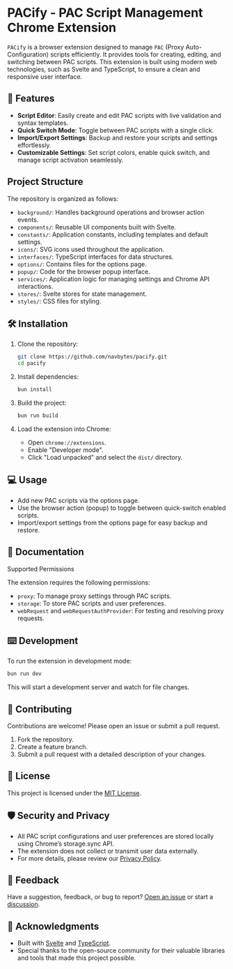 # PACify - PAC Script Management Chrome Extension

`PACify` is a browser extension designed to manage `PAC` (Proxy Auto-Configuration) scripts efficiently. It provides tools for creating, editing, and switching between PAC scripts. This extension is built using modern web technologies, such as Svelte and TypeScript, to ensure a clean and responsive user interface.

## 🚀 Features

- **Script Editor**: Easily create and edit PAC scripts with live validation and syntax templates.
- **Quick Switch Mode**: Toggle between PAC scripts with a single click.
- **Import/Export Settings**: Backup and restore your scripts and settings effortlessly.
- **Customizable Settings**: Set script colors, enable quick switch, and manage script activation seamlessly.

## Project Structure

The repository is organized as follows:

- `background/`: Handles background operations and browser action events.
- `components/`: Reusable UI components built with Svelte.
- `constants/`: Application constants, including templates and default settings.
- `icons/`: SVG icons used throughout the application.
- `interfaces/`: TypeScript interfaces for data structures.
- `options/`: Contains files for the options page.
- `popup/`: Code for the browser popup interface.
- `services/`: Application logic for managing settings and Chrome API interactions.
- `stores/`: Svelte stores for state management.
- `styles/`: CSS files for styling.

## 🛠️ Installation

1. Clone the repository:

   ```bash
   git clone https://github.com/navbytes/pacify.git
   cd pacify
   ```

2. Install dependencies:

   ```bash
   bun install
   ```

3. Build the project:

   ```bash
   bun run build
   ```

4. Load the extension into Chrome:
   - Open `chrome://extensions`.
   - Enable "Developer mode".
   - Click "Load unpacked" and select the `dist/` directory.

## 💻 Usage

- Add new PAC scripts via the options page.
- Use the browser action (popup) to toggle between quick-switch enabled scripts.
- Import/export settings from the options page for easy backup and restore.

## 📄 Documentation

Supported Permissions

The extension requires the following permissions:

- `proxy`: To manage proxy settings through PAC scripts.
- `storage`: To store PAC scripts and user preferences.
- `webRequest` and `webRequestAuthProvider`: For testing and resolving proxy requests.

## ⌨️ Development

To run the extension in development mode:

```bash
bun run dev
```

This will start a development server and watch for file changes.

## 🤝 Contributing

Contributions are welcome! Please open an issue or submit a pull request.

1. Fork the repository.
2. Create a feature branch.
3. Submit a pull request with a detailed description of your changes.

## 📜 License

This project is licensed under the [MIT License](LICENSE).

## 🛡️ Security and Privacy

- All PAC script configurations and user preferences are stored locally using Chrome’s storage.sync API.
- The extension does not collect or transmit user data externally.
- For more details, please review our [Privacy Policy](PRIVACY_POLICY.md).

## 💬 Feedback

Have a suggestion, feedback, or bug to report? [Open an issue](https://github.com/navbytes/pacify/issues) or start a [discussion](https://github.com/navbytes/pacify/discussions).

## 🌟 Acknowledgments

- Built with [Svelte](https://svelte.dev/) and [TypeScript](https://www.typescriptlang.org/).
- Special thanks to the open-source community for their valuable libraries and tools that made this project possible.
